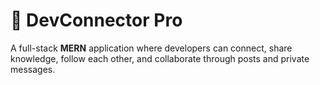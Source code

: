 # 🚀 DevConnector Pro

A full-stack **MERN** application where developers can connect, share knowledge, follow each other, and collaborate through posts and private messages.
